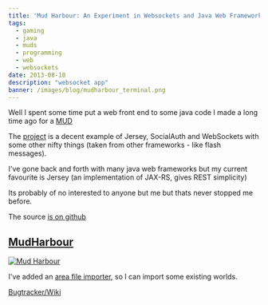```yaml
---
title: 'Mud Harbour: An Experiment in Websockets and Java Web Frameworks'
tags:
  - gaming
  - java
  - muds
  - programming
  - web
  - websockets
date: 2013-08-10
description: "websocket app"
banner: /images/blog/mudharbour_terminal.png
---
```


Well I spent some time put a web front end to some java code I made a long time ago for a [MUD](http://en.wikipedia.org/wiki/MUD)

The [project](http://github.com/ryjen/mudharbour) is a decent example of Jersey, SocialAuth and WebSockets with some other nifty things (taken from other frameworks - like flash messages).

I've gone back and forth with many java web frameworks but my current favourite is Jersey (an implementation of JAX-RS, gives REST simplicity)

Its probably of no interested to anyone but me but thats never stopped me before.

The source [is on github](http://github.com/ryjen/mudharbour)

## [MudHarbour](http://mudharbour.arg3.com/play)

[![Mud Harbour](/images/blog/mudharbour_terminal.png)](http://mudharbour.arg3.com/play)

I've added an [area file importer](http://mudharbour.arg3.com/admin/import), so I can import some existing worlds.

[Bugtracker/Wiki](http://bugs.arg3.com/projects/mudly)
